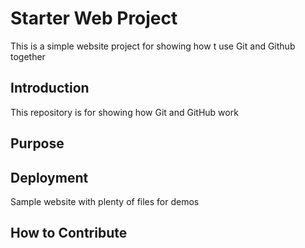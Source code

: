 # Starter Web Project

This is a simple website project for showing how t use Git and Github together
## Introduction

This repository is for showing how Git and GitHub work

## Purpose

## Deployment

Sample website with plenty of files for demos

## How to Contribute